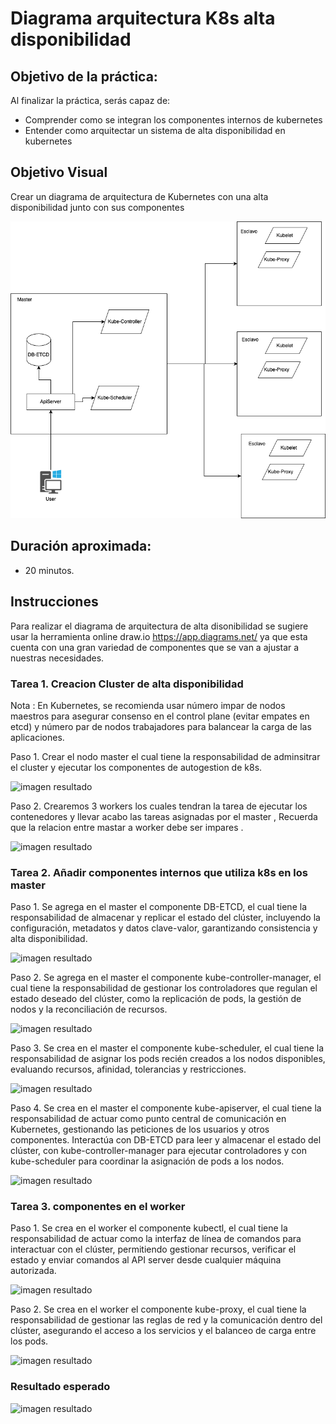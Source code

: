 # Diagrama arquitectura K8s alta disponibilidad

## Objetivo de la práctica:
Al finalizar la práctica, serás capaz de:
- Comprender como se integran los componentes internos de kubernetes
- Entender como arquitectar un sistema de alta disponibilidad en kubernetes

## Objetivo Visual 
Crear un diagrama de arquitectura de Kubernetes con una alta disponibilidad junto con sus componentes

![imagen resultado](../images/Capitulo4/diagrama_k8s.png)

## Duración aproximada:
- 20 minutos.

## Instrucciones 
Para realizar el diagrama de arquitectura de alta disonibilidad se sugiere usar la herramienta online draw.io https://app.diagrams.net/  ya que esta cuenta con una gran variedad de componentes que se van a ajustar a nuestras necesidades.
### Tarea 1. Creacion  Cluster de alta disponibilidad

Nota : En Kubernetes, se recomienda usar número impar de nodos maestros para asegurar consenso en el control plane (evitar empates en etcd) y número par de nodos trabajadores para balancear la carga de las aplicaciones.


Paso 1. Crear el nodo master el cual tiene la responsabilidad de adminsitrar el cluster y ejecutar los componentes de autogestion de k8s.

![imagen resultado](../images/Capitulo%204/img_1_master.png)

Paso 2. Crearemos 3 workers los cuales tendran la tarea de ejecutar los contenedores y llevar acabo las tareas asignadas por el master , Recuerda que la relacion entre mastar a worker debe ser impares .

![imagen resultado](../images/Capitulo%204/img_2_workers.png)

### Tarea 2. Añadir componentes internos que utiliza k8s en los master
Paso 1. Se agrega en el master el componente DB-ETCD, el cual tiene la responsabilidad de almacenar y replicar el estado del clúster, incluyendo la configuración, metadatos y datos clave-valor, garantizando consistencia y alta disponibilidad.

![imagen resultado](../images/Capitulo%204/img_3_DB-ETCD.png)

Paso 2.
Se agrega en el master el componente kube-controller-manager, el cual tiene la responsabilidad de gestionar los controladores que regulan el estado deseado del clúster, como la replicación de pods, la gestión de nodos y la reconciliación de recursos.

![imagen resultado](../images/Capitulo%204/img_4_kube-controller-manager.png)


Paso 3. Se crea en el master el componente kube-scheduler, el cual tiene la responsabilidad de asignar los pods recién creados a los nodos disponibles, evaluando recursos, afinidad, tolerancias y restricciones.

![imagen resultado](../images/Capitulo%204/img_5_kube-scheduler.png)

Paso 4. Se crea en el master el componente kube-apiserver, el cual tiene la responsabilidad de actuar como punto central de comunicación en Kubernetes, gestionando las peticiones de los usuarios y otros componentes. Interactúa con DB-ETCD para leer y almacenar el estado del clúster, con kube-controller-manager para ejecutar controladores y con kube-scheduler para coordinar la asignación de pods a los nodos.

![imagen resultado](../images/Capitulo%204/img_6_kube-apiserver.png)


### Tarea 3. componentes en el worker

Paso 1. Se crea en el worker el componente kubectl, el cual tiene la responsabilidad de actuar como la interfaz de línea de comandos para interactuar con el clúster, permitiendo gestionar recursos, verificar el estado y enviar comandos al API server desde cualquier máquina autorizada.

![imagen resultado](../images/Capitulo%204/img_7_kubectl.png)

Paso 2. Se crea en el worker el componente kube-proxy, el cual tiene la responsabilidad de gestionar las reglas de red y la comunicación dentro del clúster, asegurando el acceso a los servicios y el balanceo de carga entre los pods.

![imagen resultado](../images/Capitulo%204/img_8_kube-proxy.png)

### Resultado esperado


![imagen resultado](../images/Capitulo%204/diagrama_k8s.png)

